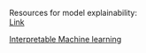Resources for model explainability: <br />
[Link](https://towardsdatascience.com/picking-an-explainability-technique-48e807d687b9)

[Interpretable Machine learning](https://christophm.github.io/interpretable-ml-book/shap.html)
